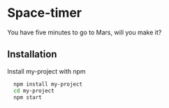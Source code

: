# Space-timer

You have five minutes to go to Mars, will you make it?

## Installation

Install my-project with npm

```bash
  npm install my-project
  cd my-project
  npm start
```
